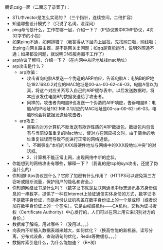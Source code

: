 腾讯csig一面（二面忘了录音了）：

- STL中vector是怎么实现的？（三个指针，连续空间，二倍扩容）
- 知道哪些设计模式？（只说了名词，没深问）
- ping命令是什么，工作在哪一层，介绍一下？（IP协议簇中ICMP协议，4次32字节的小包）
- 如果ping不通，如何排错？（我答得从下层向上层找，先找网口啦，网线啦；比ping向网关路由器，是不是网关出问题；如qq是否能运行，说明外网通不通；如果都没问题，就说明DNS服务器不工作了）
- arp协议了解吗，介绍一下？（在内网中从IP地址找mac地址）
- arp攻击是什么？
  - arp欺骗：
    - 攻击者向电脑A发送一个伪造的ARP响应，告诉电脑A：电脑B的IP地址192.168.0.2对应的MAC地址是00-aa-00-62-c6-03，电脑A信以为真，将这个对应关系写入自己的ARP缓存表中，以后发送数据时，将本应该发往电脑B的数据发送给了攻击者。
    - 同样的，攻击者向电脑B也发送一个伪造的ARP响应，告诉电脑B：电脑A的IP地址192.168.0.1对应的MAC地址是00-aa-00-62-c6-03，电脑B也会将数据发送给攻击者。
  - arp攻击：
    - 黑客向对方计算机不断发送有欺诈性质的ARP数据包，数据包内包含有与当前设备重复的Mac地址，使对方在回应报文时，由于简单的地址重复错误而导致不能进行正常的网络通信。
    - 1、不断弹出“本机的XXX段硬件地址与网络中的XXX段地址冲突”的对话框。
    - 2、计算机不能正常上网，出现网络中断的症状。
- 你能想到的网络攻击有哪些，解释一下？（我说的是tcp的syn攻击，还提了伪造什么的）
- 你知道https协议是什么？它除了加密有什么作用？（HTTPS可以避免第三方窃听或阻断流量，保护用户的隐私和安全。）
- 你知道网络证书是什么吗？（数字证书就是互联网通讯中标志通讯各方身份信息的一串数字，提供了一种在Internet上验证通信实体身份的方式，数字证书不是数字身份证，而是身份认证机构盖在数字身份证上的一个章或印（或者说加在数字身份证上的一个签名）。它是由权威机构——CA机构，又称为证书授权（Certificate Authority）中心发行的，人们可以在网上用它来识别对方的身份。）
- 数据库了解吗，用过哪些？（没用过。。。）
- 向表内不断插入数据表越来越大，如何优化？（换高性能的新机器，读写分离，分布式设备，查询语句的优化，Redis等做缓存。。。）
- 数据库索引是什么，为什么能加速？（B+树）